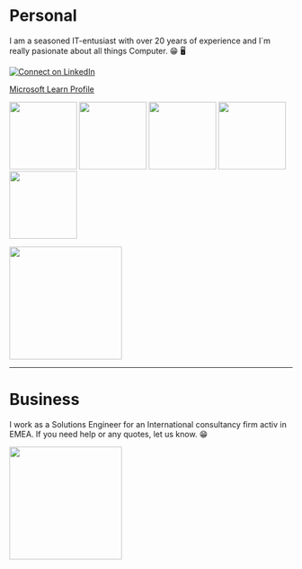 # Personal

I am a seasoned IT-entusiast with over 20 years of experience and I´m really pasionate about all things Computer. 😁 🖥️

[![Connect on LinkedIn](https://camo.githubusercontent.com/8f98e3b61b0da5c27840993910262b51ccea010d137c4ce6d2f17ce846a703df/68747470733a2f2f696d672e736869656c64732e696f2f62616467652f436f6e6e656374206f6e204c696e6b6564496e2d626c75653f7374796c653d666f722d7468652d6261646765266c6f676f3d6c696e6b6564696e266c6f676f436f6c6f723d7768697465 'LinkedIn: Michael Frank')](https://www.linkedin.com/in/michael-frank-26b86222b)

[Microsoft Learn Profile](https://learn.microsoft.com/en-us/users/michaelfrank-1121/credentials)

<p float="left">
<img src="https://learn.microsoft.com/media/learn/certification/badges/microsoft-certified-associate-badge.svg" width="120"/>
<img src="https://learn.microsoft.com/media/learn/certification/badges/microsoft-certified-fundamentals-badge.svg" width="120"/>
  <img src="https://learn.microsoft.com/en-us/media/profile/zero-state-applied-skills.svg?branch=main" width="120"/>
  <img src="https://learn.microsoft.com/media/learn/certification/badges/microsoft-certified-specialty-badge.svg" width="120"/>
  <img src="https://images.credly.com/size/680x680/images/96cd27f3-f113-4a4a-aa8c-5ca38bdb3edb/blob" width="120"/>
</p>

<img src="https://upload.wikimedia.org/wikipedia/commons/d/d3/Logo_medium_full_color.png" width="200"/>

---

# Business

I work as a Solutions Engineer for an International consultancy firm activ in EMEA. If you need help or any quotes, let us know. :grin:

[<img src="https://upload.wikimedia.org/wikipedia/commons/7/79/Dev_logo_rgb.png" width="200">](https://mcloud.devoteam.com)
